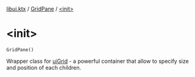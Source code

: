 [libui.ktx](../README.md) / [GridPane](README.md) / [&lt;init&gt;](-init-.md)

# &lt;init&gt;

`GridPane()`

Wrapper class for [uiGrid](../../libui/ui-grid.md) - a powerful container that allow to specify
size and position of each children.

